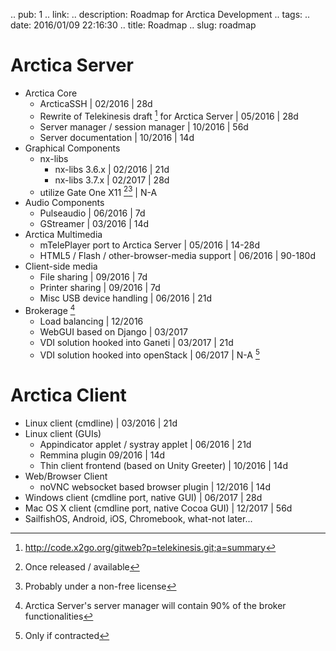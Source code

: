 .. pub: 1
.. link: 
.. description: Roadmap for Arctica Development
.. tags: 
.. date: 2016/01/09 22:16:30
.. title: Roadmap
.. slug: roadmap

# Arctica Server
* Arctica Core
    * ArcticaSSH | 02/2016 | 28d
    * Rewrite of Telekinesis draft [^1] for Arctica Server | 05/2016 | 28d
    * Server manager / session manager | 10/2016 | 56d
    * Server documentation | 10/2016 | 14d
* Graphical Components
    * nx-libs
        * nx-libs 3.6.x | 02/2016 | 21d
        * nx-libs 3.7.x | 02/2017 | 28d
    * utilize Gate One X11 [^2][^3] | N-A
* Audio Components
    * Pulseaudio | 06/2016 | 7d
    * GStreamer | 03/2016 | 14d
* Arctica Multimedia
    * mTelePlayer port to Arctica Server | 05/2016 | 14-28d
    * HTML5 / Flash / other-browser-media support | 06/2016 | 90-180d
* Client-side media
    * File sharing | 09/2016 | 7d
    * Printer sharing | 09/2016 | 7d
    * Misc USB device handling | 06/2016 | 21d
* Brokerage [^4]
    * Load balancing | 12/2016
    * WebGUI based on Django | 03/2017
    * VDI solution hooked into Ganeti | 03/2017 | 21d
    * VDI solution hooked into openStack | 06/2017 | N-A [^5] 
# Arctica Client
* Linux client (cmdline) | 03/2016 | 21d
* Linux client (GUIs)
    * Appindicator applet / systray applet | 06/2016 | 21d
    * Remmina plugin 09/2016 | 14d
    * Thin client frontend (based on Unity Greeter)  | 10/2016 | 14d
* Web/Browser Client
    * noVNC websocket based browser plugin | 12/2016 | 14d
* Windows client (cmdline port, native GUI) | 06/2017 | 28d
* Mac OS X client (cmdline port, native Cocoa GUI) | 12/2017 | 56d
* SailfishOS, Android, iOS, Chromebook, what-not later...

[^1]: http://code.x2go.org/gitweb?p=telekinesis.git;a=summary
[^2]: Once released / available
[^3]: Probably under a non-free license
[^4]: Arctica Server's server manager will contain 90% of the broker functionalities
[^5]: Only if contracted
